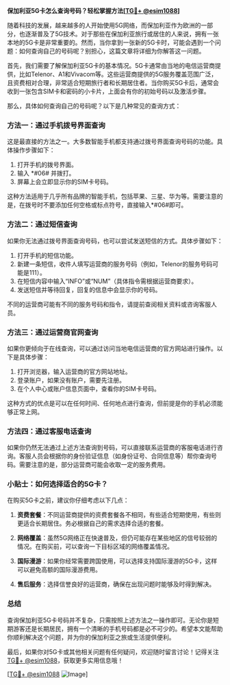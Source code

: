 **保加利亚5G卡怎么查询号码？轻松掌握方法[[TG💪+ @esim1088](https://t.me/s/esim1088)]**

随着科技的发展，越来越多的人开始使用5G网络，而保加利亚作为欧洲的一部分，也逐渐普及了5G技术。对于那些在保加利亚旅行或居住的人来说，拥有一张本地的5G卡是非常重要的。然而，当你拿到一张新的5G卡时，可能会遇到一个问题：如何查询自己的号码呢？别担心，这篇文章将详细为你解答这一问题。

首先，我们需要了解保加利亚5G卡的基本情况。5G卡通常由当地的电信运营商提供，比如Telenor、A1和Vivacom等。这些运营商提供的5G服务覆盖范围广泛，且资费相对合理，非常适合短期旅行者和长期居住者。当你购买5G卡后，通常会收到一张包含SIM卡和密码的小卡片，上面会有你的初始号码以及激活步骤。

那么，具体如何查询自己的号码呢？以下是几种常见的查询方式：

### 方法一：通过手机拨号界面查询

这是最直接的方法之一。大多数智能手机都支持通过拨号界面查询号码的功能。具体操作步骤如下：

1. 打开手机的拨号界面。
2. 输入 *#06# 并拨打。
3. 屏幕上会立即显示你的SIM卡号码。

这种方法适用于几乎所有品牌的智能手机，包括苹果、三星、华为等。需要注意的是，在拨号时不要添加任何空格或标点符号，直接输入*#06#即可。

### 方法二：通过短信查询

如果你无法通过拨号界面查询号码，也可以尝试发送短信的方式。具体步骤如下：

1. 打开手机的短信功能。
2. 新建一条短信，收件人填写运营商的服务号码（例如，Telenor的服务号码可能是111）。
3. 在短信内容中输入“INFO”或“NUM”（具体指令需根据运营商要求）。
4. 发送短信并等待回复，回复的信息中会显示你的号码。

不同的运营商可能有不同的服务号码和指令，请提前查阅相关资料或咨询客服人员。

### 方法三：通过运营商官网查询

如果你更倾向于在线查询，可以通过访问当地电信运营商的官方网站进行操作。以下是具体步骤：

1. 打开浏览器，输入运营商的官方网站地址。
2. 登录账户，如果没有账户，需要先注册。
3. 在个人中心或账户信息页面中，查看你的SIM卡号码。

这种方式的优点是可以在任何时间、任何地点进行查询，但前提是你的手机必须能够正常上网。

### 方法四：通过客服电话查询

如果你仍然无法通过上述方法查询到号码，可以直接联系运营商的客服电话进行咨询。客服人员会根据你的身份验证信息（如身份证号、合同信息等）帮你查询号码。需要注意的是，部分运营商可能会收取一定的服务费用。

### 小贴士：如何选择适合的5G卡？

在购买5G卡之前，建议你仔细考虑以下几点：

1. **资费套餐**：不同运营商提供的资费套餐各不相同，有些适合短期使用，有些则更适合长期居住。务必根据自己的需求选择合适的套餐。
   
2. **网络覆盖**：虽然5G网络正在快速普及，但仍可能存在某些地区的信号较弱的情况。在购买前，可以查询一下目标区域的网络覆盖情况。

3. **国际漫游**：如果你经常需要跨国使用，可以选择支持国际漫游的5G卡，这样可以避免高额的国际漫游费用。

4. **售后服务**：选择信誉良好的运营商，确保在出现问题时能够及时得到解决。

### 总结

查询保加利亚5G卡号码并不复杂，只需按照上述方法之一操作即可。无论你是短期游客还是长期居民，拥有一个清晰的手机号码都是必不可少的。希望本文能帮助你顺利解决这个问题，并为你的保加利亚之旅或生活提供便利。

最后，如果你对5G卡或其他相关问题有任何疑问，欢迎随时留言讨论！记得关注[TG💪+ @esim1088](https://t.me/s/esim1088)，获取更多实用信息哦！

[[TG💪+ @esim1088](https://t.me/s/esim1088) ![Image](https://i.postimg.cc/4NQfJmqS/Snipaste-2025-05-13-00-14-12.png)]